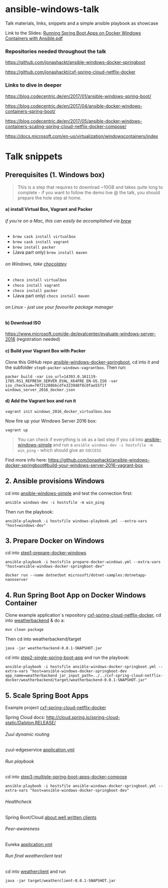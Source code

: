# ansible-windows-talk
Talk materials, links, snippets and a simple ansible playbook as showcase

Link to the Slides: [Running Spring Boot Apps on Docker Windows Containers with Ansible.pdf](https://github.com/jonashackt/ansible-windows-talk/blob/master/Running%20Spring%20Boot%20Apps%20on%20Docker%20Windows%20Containers%20with%20Ansible.pdf)

### Repositories needed throughout the talk

https://github.com/jonashackt/ansible-windows-docker-springboot

https://github.com/jonashackt/cxf-spring-cloud-netflix-docker

### Links to dive in deeper

https://blog.codecentric.de/en/2017/01/ansible-windows-spring-boot/

https://blog.codecentric.de/en/2017/04/ansible-docker-windows-containers-spring-boot/

https://blog.codecentric.de/en/2017/05/ansible-docker-windows-containers-scaling-spring-cloud-netflix-docker-compose/

https://docs.microsoft.com/en-us/virtualization/windowscontainers/index

# Talk snippets

## Prerequisites (1. Windows box)

> This is a step that requires to download ~10GB and takes quite long to complete - if you want to follow the demo live @ the talk, you should prepare the hole step at home.

#### a) install Virtual Box, Vagrant and Packer

###### if you´re on a Mac, this can easily be accomplished via [brew](https://brew.sh/index_de.html)
* `brew cask install virtualbox` 
* `brew cask install vagrant`
* `brew install packer`
* (Java part only) `brew install maven`

###### on Windows, take [chocolatey](https://chocolatey.org/)
* `choco install virtualbox`
* `choco install vagrant`
* `choco install packer`
* (Java part only) `choco install maven` 

###### on Linux - just use your favourite package manager

#### b) Download ISO

https://www.microsoft.com/de-de/evalcenter/evaluate-windows-server-2016 (registration needed)

#### c) Build your Vagrant Box with Packer

Clone this GitHub repo [ansible-windows-docker-springboot](https://github.com/jonashackt/ansible-windows-docker-springboot), cd into it and the subfolder `step0-packer-windows-vagrantbox`. Then run:

```
packer build -var iso_url=14393.0.161119-1705.RS1_REFRESH_SERVER_EVAL_X64FRE_EN-US.ISO -var iso_checksum=70721288bbcdfe3239d8f8c0fae55f1f windows_server_2016_docker.json
```

#### d) Add the Vagrant box and run it
```
vagrant init windows_2016_docker_virtualbox.box 
```

Now fire up your Windows Server 2016 box:
```
vagrant up
```

> You can check if everything is ok as a last step if you cd into [ansible-windows-simple](https://github.com/jonashackt/ansible-windows-docker-springboot/tree/master/step0-packer-windows-vagrantbox/ansible-windows-simple) and run a `ansible windows-dev -i hostsfile -m win_ping` - which should give an `SUCCESS` 

Find more info here: https://github.com/jonashackt/ansible-windows-docker-springboot#build-your-windows-server-2016-vagrant-box


## 2. Ansible provisions Windows

cd into [ansible-windows-simple](https://github.com/jonashackt/ansible-windows-docker-springboot/tree/master/step0-packer-windows-vagrantbox/ansible-windows-simple) and test the connection first:

```
ansible windows-dev -i hostsfile -m win_ping
```

Then run the playbook:

```
ansible-playbook -i hostsfile windows-playbook.yml --extra-vars "host=windows-dev"
```


## 3. Prepare Docker on Windows

cd into [step1-prepare-docker-windows](https://github.com/jonashackt/ansible-windows-docker-springboot/blob/master/step1-prepare-docker-windows/)

```
ansible-playbook -i hostsfile prepare-docker-windows.yml --extra-vars "host=ansible-windows-docker-springboot-dev"
```

```
docker run --name dotnetbot microsoft/dotnet-samples:dotnetapp-nanoserver
```

## 4. Run Spring Boot App on Docker Windows Container

Clone example application´s repository [cxf-spring-cloud-netflix-docker](https://github.com/jonashackt/cxf-spring-cloud-netflix-docker), cd into [weatherbackend](https://github.com/jonashackt/cxf-spring-cloud-netflix-docker/tree/master/weatherbackend) & do a:
```
mvn clean package
```

Then cd into weatherbackend/target

```
java -jar weatherbackend-0.0.1-SNAPSHOT.jar
```

cd into [step2-single-spring-boot-app](https://github.com/jonashackt/ansible-windows-docker-springboot/blob/master/step2-single-spring-boot-app/) and run the playbook:

```
ansible-playbook -i hostsfile ansible-windows-docker-springboot.yml --extra-vars "host=ansible-windows-docker-springboot-dev app_name=weatherbackend jar_input_path=../../cxf-spring-cloud-netflix-docker/weatherbackend/target/weatherbackend-0.0.1-SNAPSHOT.jar"
```

## 5. Scale Spring Boot Apps

Example project [cxf-spring-cloud-netflix-docker](https://github.com/jonashackt/cxf-spring-cloud-netflix-docker)

Spring Cloud docs: http://cloud.spring.io/spring-cloud-static/Dalston.RELEASE/

###### Zuul dynamic routing

zuul-edgeservice [application.yml](https://github.com/jonashackt/cxf-spring-cloud-netflix-docker/blob/master/zuul-edgeservice/src/main/resources/application.yml)

###### Run playbook

cd into [step3-multiple-spring-boot-apps-docker-compose](https://github.com/jonashackt/ansible-windows-docker-springboot/blob/master/step3-multiple-spring-boot-apps-docker-compose/)

```
ansible-playbook -i hostsfile ansible-windows-docker-springboot.yml --extra-vars "host=ansible-windows-docker-springboot-dev"
```

###### Healthcheck

Spring Boot/Cloud [about well written clients](https://stackoverflow.com/a/42352258/4964553) 


###### Peer-awareness

Eureka [application.yml](https://github.com/jonashackt/cxf-spring-cloud-netflix-docker/blob/master/eureka-serviceregistry/src/main/resources/application.yml)

###### Run final weatherclient test

cd into [weatherclient](https://github.com/jonashackt/cxf-spring-cloud-netflix-docker/tree/master/weatherclient) and run

```
java -jar target/weatherclient-0.0.1-SNAPSHOT.jar
```




